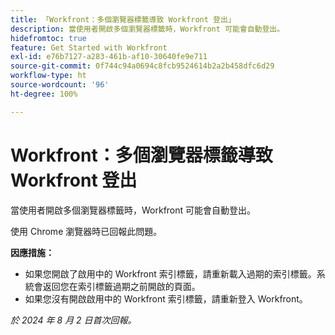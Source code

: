 ```yaml
---
title: 「Workfront：多個瀏覽器標籤導致 Workfront 登出」
description: 當使用者開啟多個瀏覽器標籤時，Workfront 可能會自動登出。
hidefromtoc: true
feature: Get Started with Workfront
exl-id: e76b7127-a283-461b-af10-30640fe9e711
source-git-commit: 0f744c94a0694c8fcb9524614b2a2b458dfc6d29
workflow-type: ht
source-wordcount: '96'
ht-degree: 100%

---
```


# Workfront：多個瀏覽器標籤導致 Workfront 登出

<!--Valid issue, won't fix. will be fixed by -->

當使用者開啟多個瀏覽器標籤時，Workfront 可能會自動登出。

使用 Chrome 瀏覽器時已回報此問題。

**因應措施：**

* 如果您開啟了啟用中的 Workfront 索引標籤，請重新載入過期的索引標籤。系統會返回您在索引標籤過期之前開啟的頁面。
* 如果您沒有開啟啟用中的 Workfront 索引標籤，請重新登入 Workfront。

_於 2024 年 8 月 2 日首次回報。_
